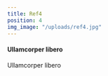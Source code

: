 ```yaml
---
title: Ref4
position: 4
img_image: "/uploads/ref4.jpg"
---
```


#### Ullamcorper libero

Ullamcorper libero